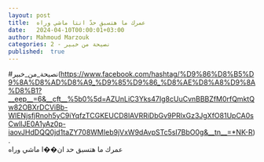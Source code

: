 ```yaml
---
layout: post
title:  عمرك ما هتسبق حدّ انتا ماشي وراه
date:   2024-04-10T00:00:01+03:00
author: Mahmoud Marzouk
categories: 2 - نصيحة من خبير
published:  true
---
```

\#نصيحة_من_خبير(https://www.facebook.com/hashtag/%D9%86%D8%B5%D9%8A%D8%AD%D8%A9_%D9%85%D9%86_%D8%AE%D8%A8%D9%8A%D8%B1?__eep__=6&__cft__%5b0%5d=AZUnLiC3Yks47Ig8cUuCvnBBBZfM0rfQmktQw82OBXrDCViBb-WlENjsfjRnoh5yC9iYqfzTCGKEUCD8lAVRRiDbGv9PRlxGz3JgXfO81UpCA0sCwlIJE0A1yAz0p-iaovJHdDQQ0jd1taZY708WMIeb9jVxW9dAvpSTc5sI7BbO0g&__tn__=*NK-R)\
.\
عمرك ما هتسبق حد ان��ا ماشي وراه
